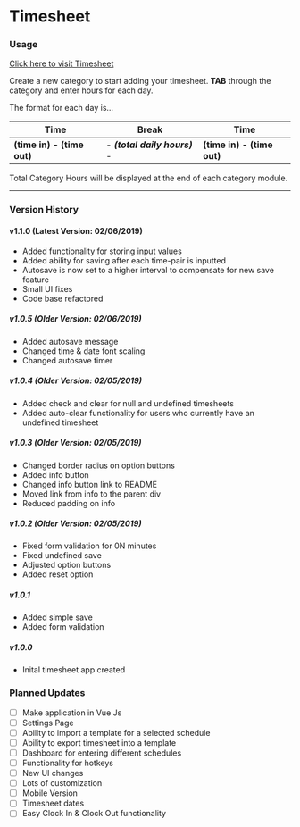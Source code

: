 # Timesheet

### Usage
[Click here to visit Timesheet](https://brianlinggadjaja.github.io/timesheet/ "Timesheet") 

Create a new category to start adding your timesheet. **TAB** through the category and enter hours for each day. 

The format for each day is...

| Time | Break | Time |
|------|-------|------|
| **(time in) - (time out)** | - ***(total daily hours)*** - | **(time in) - (time out)** | 

Total Category Hours will be displayed at the end of each category module.

---

### Version History
#### v1.1.0 (Latest Version: 02/06/2019)
- Added functionality for storing input values
- Added ability for saving after each time-pair is inputted
- Autosave is now set to a higher interval to compensate for new save feature
- Small UI fixes
- Code base refactored

##### v1.0.5 (Older Version: 02/06/2019)
- Added autosave message
- Changed time & date font scaling
- Changed autosave timer

##### v1.0.4 (Older Version: 02/05/2019)
- Added check and clear for null and undefined timesheets
- Added auto-clear functionality for users who currently have an undefined timesheet

##### v1.0.3 (Older Version: 02/05/2019)
- Changed border radius on option buttons
- Added info button
- Changed info button link to README
- Moved link from info to the parent div
- Reduced padding on info

##### v1.0.2 (Older Version: 02/05/2019)
- Fixed form validation for 0N minutes
- Fixed undefined save
- Adjusted option buttons
- Added reset option

##### v1.0.1
- Added simple save
- Added form validation

##### v1.0.0
- Inital timesheet app created


### Planned Updates
- [ ] Make application in Vue Js
- [ ] Settings Page
- [ ] Ability to import a template for a selected schedule
- [ ] Ability to export timesheet into a template
- [ ] Dashboard for entering different schedules
- [ ] Functionality for hotkeys
- [ ] New UI changes
- [ ] Lots of customization
- [ ] Mobile Version
- [ ] Timesheet dates
- [ ] Easy Clock In & Clock Out functionality
